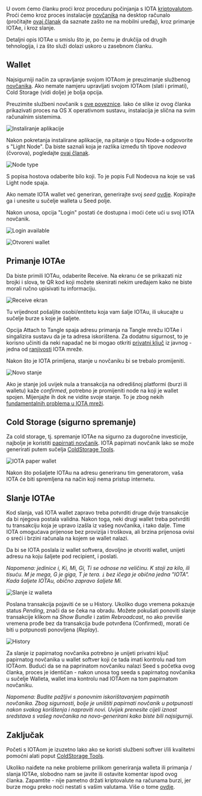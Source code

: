 U ovom ćemo članku proći kroz proceduru počinjanja s IOTA [kriptovalutom][cc]. Proći ćemo kroz proces instalacije [novčanika][wallet] na desktop računalo (pročitajte [ovaj članak][exchangesbad] da saznate zašto ne na mobilni uređaj), kroz primanje IOTAe, i kroz slanje.

Detaljni opis IOTAe u smislu što je, po čemu je drukčija od drugih tehnologija, i za što služi dolazi uskoro u zasebnom članku.

## Wallet

Najsigurniji način za upravljanje svojom IOTAom je preuzimanje službenog [novčanika][wallet]. Ako nemate namjeru upravljati svojom IOTAom (slati i primati), Cold Storage (vidi dolje) je bolja opcija.

Preuzimite službeni novčanik s [ove poveznice][iotawallet]. Iako će slike iz ovog članka prikazivati proces na OS X operativnom sustavu, instalacija je slična na svim računalnim sistemima.

![Instaliranje aplikacije](https://bitfalls.com/wp-content/uploads/2018/01/01.png)

Nakon pokretanja instalirane aplikacije, na pitanje o tipu Node-a odgovorite s "Light Node". Da biste saznali koja je razlika između tih tipove _nodeova_ (čvorova), pogledajte [ovaj članak][nodes].

![Node type](https://bitfalls.com/wp-content/uploads/2018/01/02-1.png)

S popisa hostova odaberite bilo koji. To je popis Full Nodeova na koje se vaš Light node spaja.

Ako nemate IOTA wallet već generiran, generirajte svoj _seed_ [ovdje][seed]. Kopirajte ga i unesite u sučelje walleta u Seed polje.

Nakon unosa, opcija "Login" postati će dostupna i moći ćete ući u svoj IOTA novčanik.

![Login available](https://bitfalls.com/wp-content/uploads/2018/01/03-1.png)

![Otvoreni wallet](https://bitfalls.com/wp-content/uploads/2018/01/04.png)

## Primanje IOTAe

Da biste primili IOTAu, odaberite Receive. Na ekranu će se prikazati niz brojki i slova, te QR kod koji možete skenirati nekim uređajem kako ne biste morali ručno upisivati tu informaciju.

![Receive ekran](https://bitfalls.com/wp-content/uploads/2018/01/05.png)

Tu vrijednost pošaljite osobi/entitetu koja vam šalje IOTAu, ili ukucajte u sučelje burze s koje je šaljete.

Opcija Attach to Tangle spaja adresu primanja na Tangle mrežu IOTAe i singalizira sustavu da je ta adresa iskorištena. Za dodatnu sigurnost, to je korisno učiniti da neki napadač ne bi mogao otkriti [privatni ključ][privkey] iz javnog - jedna od [ranjivosti][mit] IOTA mreže.

Nakon što je IOTA primljena, stanje u novčaniku bi se trebalo promijeniti.

![Novo stanje](https://bitfalls.com/wp-content/uploads/2018/01/06.png)

Ako je stanje još uvijek nula a transakcija na odredišnoj platformi (burzi ili walletu) kaže _confirmed_, potrebno je promijeniti node na koji je wallet spojen. Mijenjajte ih dok ne vidite svoje stanje. To je zbog nekih [fundamentalnih problema u IOTA mreži][iotasucks].

## Cold Storage (sigurno spremanje)

Za cold storage, tj. spremanje IOTAe na sigurno za dugoročne investicije, najbolje je koristiti [papirnati novčanik][paper]. IOTA papirnati novčanik lako se može generirati putem sučelja [ColdStorage Tools][iotacs].

![IOTA paper wallet]()

Nakon što pošaljete IOTAu na adresu generiranu tim generatorom, vaša IOTA će biti spremljena na način koji nema pristup internetu.

## Slanje IOTAe

Kod slanja, vaš IOTA wallet zapravo treba potvrditi druge dvije transakcije da bi njegova postala validna. Nakon toga, neki drugi wallet treba potvrditi tu transakciju koja je upravo izašla iz vašeg novčanika, i tako dalje. Time IOTA omogućava prijenose bez provizija i troškova, ali brzina prijenosa ovisi o sreći i brzini računala na kojem se wallet nalazi.

Da bi se IOTA poslala iz wallet softvera, dovoljno je otvoriti wallet, unijeti adresu na koju šaljete pod recipient, i poslati.

_Napomena: jedinice i, Ki, Mi, Gi, Ti se odnose na veličinu. K stoji za kilo, ili tisuću. M je mega, G je giga, T je tera. `i` bez ičega je obična jedna "IOTA". Kada šaljete IOTAu, obično zapravo šaljete Mi._

![Slanje iz walleta](https://bitfalls.com/wp-content/uploads/2018/01/07.png)

Poslana transakcija pojaviti će se u History. Ukoliko dugo vremena pokazuje status _Pending_, znači da se čeka na obradu. Možete pokušati ponoviti slanje transakcije klikom na _Show Bundle_ i zatim _Rebroadcast_, no ako previše vremena prođe bez da transakcija bude potvrđena (Confirmed), morati će biti u potpunosti ponovljena (_Replay_).

![History](https://bitfalls.com/wp-content/uploads/2018/01/08.png)

Za slanje iz papirnatog novčanika potrebno je unijeti privatni ključ papirnatog novčanika u wallet softver koji će tada imati kontrolu nad tom IOTAom. Budući da se na paprinatom novčaniku nalazi Seed s početka ovog članka, proces je identičan - nakon unosa tog seeda s papirnatog novčanika u sučelje Walleta, wallet ima kontrolu nad IOTAom na tom papirnatom novčaniku.

_Napomena: Budite pažljivi s ponovnim iskorištavanjem papirnatih novčanika. Zbog sigurnosti, bolje je uništiti papirnati novčanik u potpunosti nakon svakog korištenja i napraviti novi. Uvijek prenesite cijeli iznost sredstava s vašeg novčanika na novo-generirani kako biste bili najsigurniji._

## Zaključak

Početi s IOTAom je izuzetno lako ako se koristi službeni softver i/ili kvalitetni pomoćni alati poput [ColdStorage Tools][cst].

Ukoliko naiđete na neke probleme prilikom generiranja walleta ili primanja / slanja IOTAe, slobodno nam se javite ili ostavite komentar ispod ovog članka. Zapamtite - nije pametno držati kriptovalute na računama burzi, jer burze mogu preko noći nestati s vašim valutama. Više o tome [ovdje][exchangesbad].

[cc]: https://bitfalls.com/hr/2017/08/20/cryptocurrency/
[bc]: https://bitfalls.com/hr/2017/08/20/blockchain-explained-blockchain-works/
[paranoia]: https://bitfalls.com/hr/2017/09/08/best-ways-protect-cryptocurrency-wallet/
[wallet]: https://bitfalls.com/hr/2017/08/31/what-cryptocurrency-wallet/
[hw]: https://bitfalls.com/hr/2017/09/08/hardware-wallets-like-ledger-nano-s-work/
[mew]: https://myetherwallet.com
[paper]: https://bitfalls.com/hr/2017/09/08/best-ways-protect-cryptocurrency-wallet/
[ledgershop]: https://bitfalls.com/hr/shop/ledger-nano-s-bitfalls-3/
[exchangesgone]: https://bravenewcoin.com/news/36-bitcoin-exchanges-that-are-no-longer-with-us/
[cst]: https://coldstorage.tools
[iotacs]: https://coldstorage.tools/iota
[privkey]: https://bitfalls.com/hr/glossary/#private-key
[bitcore]: https://bitcoin.org/en/bitcoin-core/
[electrum]: https://electrum.org/#home
[Abra]: https://www.abra.com/
[exchangesbad]: https://bitfalls.com/hr/2018/01/01/why-you-shouldnt-keep-your-cryptocurrency-on-an-exchange
[iotawallet]: https://github.com/iotaledger/wallet/releases
[nodes]: https://bitfalls.com/hr/2017/11/26/whats-bitcoin-node-mining-vs-validation/
[seed]: https://ipfs.io/ipfs/QmdqTgEdyKVQAVnfT5iV4ULzTbkV4hhkDkMqGBuot8egfA
[mit]: https://www.media.mit.edu/posts/iota-response/
[iotasucks]: http://archive.is/0PrTf